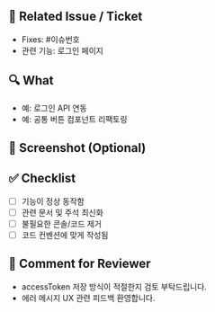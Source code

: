 ## 🧩 Related Issue / Ticket

<!-- 관련된 이슈나 작업 트래킹 번호가 있다면 연결해주세요 -->

- Fixes: #이슈번호
- 관련 기능: 로그인 페이지

## 🔍 What

<!-- 변경된 내용을 요약해주세요 -->

- 예: 로그인 API 연동
- 예: 공통 버튼 컴포넌트 리팩토링

## 📸 Screenshot (Optional)

<!-- UI 변경사항이 있다면 스크린샷 첨부 (생략 가능) -->
<!-- 예시: ![변경된 화면](스크린샷 경로) -->

## ✅ Checklist

- [ ] 기능이 정상 동작함
- [ ] 관련 문서 및 주석 최신화
- [ ] 불필요한 콘솔/코드 제거
- [ ] 코드 컨벤션에 맞게 작성됨

## 💬 Comment for Reviewer

<!-- 리뷰어에게 특별히 봐줬으면 하는 부분이나 참고할 점 -->

- accessToken 저장 방식이 적절한지 검토 부탁드립니다.
- 에러 메시지 UX 관련 피드백 환영합니다.
